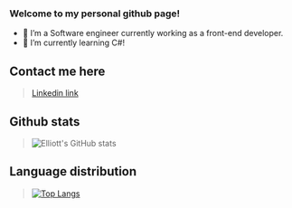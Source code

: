 ### Welcome to my personal github page!

- 🔭 I’m a Software engineer currently working as a front-end developer.
- 🌱 I’m currently learning C#!

## Contact me here

> [Linkedin link](https://www.linkedin.com/in/elliott-s-115a17219/)






## Github stats

> ![Elliott's GitHub stats](https://github-readme-stats.vercel.app/api?username=stevens-97&theme=slateorange&count_private=true)

## Language distribution

> [![Top Langs](https://github-readme-stats.vercel.app/api/top-langs/?username=stevens-97&theme=slateorange&layout=compact)](https://github.com/stevens-97/github-readme-stats)


